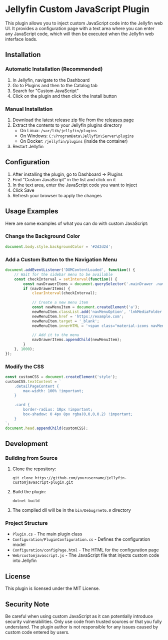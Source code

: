 # Jellyfin Custom JavaScript Plugin

This plugin allows you to inject custom JavaScript code into the Jellyfin web UI. It provides a configuration page with a text area where you can enter any JavaScript code, which will then be executed when the Jellyfin web interface loads.

## Installation

### Automatic Installation (Recommended)

1. In Jellyfin, navigate to the Dashboard
2. Go to Plugins and then to the Catalog tab
3. Search for "Custom JavaScript"
4. Click on the plugin and then click the Install button

### Manual Installation

1. Download the latest release zip file from the [releases page](https://github.com/yourusername/jellyfin-customjavascript-plugin/releases)
2. Extract the contents to your Jellyfin plugins directory
   - On Linux: `/var/lib/jellyfin/plugins`
   - On Windows: `C:\ProgramData\Jellyfin\Server\plugins`
   - On Docker: `/jellyfin/plugins` (inside the container)
3. Restart Jellyfin

## Configuration

1. After installing the plugin, go to Dashboard → Plugins
2. Find "Custom JavaScript" in the list and click on it
3. In the text area, enter the JavaScript code you want to inject
4. Click Save
5. Refresh your browser to apply the changes

## Usage Examples

Here are some examples of what you can do with custom JavaScript:

### Change the Background Color

```javascript
document.body.style.backgroundColor = '#2d2d2d';
```

### Add a Custom Button to the Navigation Menu

```javascript
document.addEventListener('DOMContentLoaded', function() {
    // Wait for the sidebar menu to be available
    const checkInterval = setInterval(function() {
        const navDrawerItems = document.querySelector('.mainDrawer .navMenuOptionContainer');
        if (navDrawerItems) {
            clearInterval(checkInterval);
            
            // Create a new menu item
            const newMenuItem = document.createElement('a');
            newMenuItem.classList.add('navMenuOption', 'lnkMediaFolder');
            newMenuItem.href = 'https://example.com';
            newMenuItem.target = '_blank';
            newMenuItem.innerHTML = '<span class="material-icons navMenuOptionIcon">star</span><span class="navMenuOptionText">My Custom Link</span>';
            
            // Add it to the menu
            navDrawerItems.appendChild(newMenuItem);
        }
    }, 1000);
});
```

### Modify the CSS

```javascript
const customCSS = document.createElement('style');
customCSS.textContent = `
    .detailPageContent {
        max-width: 100% !important;
    }
    
    .card {
        border-radius: 10px !important;
        box-shadow: 0 4px 8px rgba(0,0,0,0.2) !important;
    }
`;
document.head.appendChild(customCSS);
```

## Development

### Building from Source

1. Clone the repository:
   ```
   git clone https://github.com/yourusername/jellyfin-customjavascript-plugin.git
   ```

2. Build the plugin:
   ```
   dotnet build
   ```

3. The compiled dll will be in the `bin/Debug/net6.0` directory

### Project Structure

- `Plugin.cs` - The main plugin class
- `Configuration/PluginConfiguration.cs` - Defines the configuration model
- `Configuration/configPage.html` - The HTML for the configuration page
- `Web/customjavascript.js` - The JavaScript file that injects custom code into Jellyfin

## License

This plugin is licensed under the MIT License.

## Security Note

Be careful when using custom JavaScript as it can potentially introduce security vulnerabilities. Only use code from trusted sources or that you fully understand. The plugin author is not responsible for any issues caused by custom code entered by users.